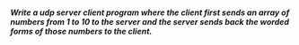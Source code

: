 ##### Write a udp server client program where the client first sends an array of numbers from 1 to 10 to the server and the server sends back the worded forms of those numbers to the client.

